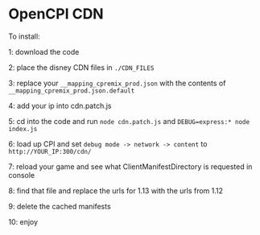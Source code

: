 # OpenCPI CDN
To install:

1: download the code

2: place the disney CDN files in ``./CDN_FILES``

3: replace your ``__mapping_cpremix_prod.json`` with the contents of ``__mapping_cpremix_prod.json.default``

4: add your ip into cdn.patch.js

5: cd into the code and run ``node cdn.patch.js`` and ``DEBUG=express:* node index.js``


6: load up CPI and set ``debug mode -> network -> content`` to ``http://YOUR_IP:300/cdn/``

7: reload your game and see what ClientManifestDirectory is requested in console

8: find that file and replace the urls for 1.13 with the urls from 1.12

9: delete the cached manifests

10: enjoy 